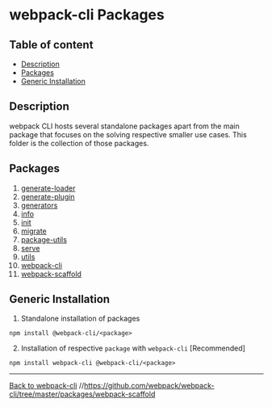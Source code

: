 # webpack-cli Packages

## Table of content

-   [Description](#description)
-   [Packages](#packages)
-   [Generic Installation](#generic-installation)

## Description

webpack CLI hosts several standalone packages apart from the main package that focuses on the solving respective smaller use cases.
This folder is the collection of those packages.

## Packages

1. [generate-loader](./generate-loader)
2. [generate-plugin](./generate-plugin)
3. [generators](./generators)
4. [info](./info)
5. [init](./init)
6. [migrate](./migrate)
7. [package-utils](./package-utils)
8. [serve](./serve)
9. [utils](./utils)
10. [webpack-cli](./webpack-cli)
11. [webpack-scaffold](./webpack-scaffold)

## Generic Installation

1. Standalone installation of packages

```shell
npm install @webpack-cli/<package>
```

2. Installation of respective `package` with `webpack-cli` [Recommended]

```shell
npm install webpack-cli @webpack-cli/<package>
```

---

[Back to webpack-cli](./..)
//https://github.com/webpack/webpack-cli/tree/master/packages/webpack-scaffold
